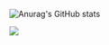 ![Anurag's GitHub stats](https://github-readme-stats.vercel.app/api?username=DanielleNamie&show_icons=true&theme=dracula)
<div>
	<a href="www.linkedin.com/in/danielle-namie-yoshimura-3b6b2b26a" target="_blank"><img src="https://img.shields.io/badge/LinkedIn-0077B5?style=for-the-badge&logo=linkedin&logoColor=white" target="_blank"></a>
</div>
